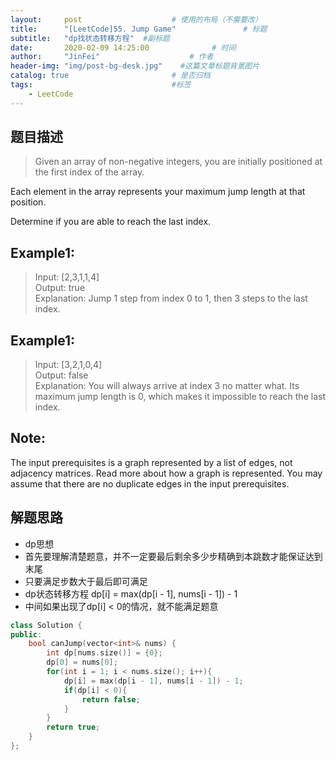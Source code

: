```yaml
---
layout:     post                    # 使用的布局（不需要改） 
title:      "[LeetCode]55. Jump Game"               # 标题  
subtitle:   "dp找状态转移方程"  #副标题 
date:       2020-02-09 14:25:00              # 时间 
author:     "JinFei"                    # 作者 
header-img: "img/post-bg-desk.jpg"    #这篇文章标题背景图片 
catalog: true                       # 是否归档 
tags:                               #标签     
    - LeetCode 
---
```


## 题目描述
> Given an array of non-negative integers, you are initially positioned at the first index of the array.

Each element in the array represents your maximum jump length at that position.

Determine if you are able to reach the last index.

## Example1:
 
> Input: [2,3,1,1,4] <br> 
Output: true <br>
Explanation: Jump 1 step from index 0 to 1, then 3 steps to the last index. <br>

## Example1:
 
> Input: [3,2,1,0,4] <br> 
Output: false <br> 
Explanation: You will always arrive at index 3 no matter what. Its maximum
             jump length is 0, which makes it impossible to reach the last index. <br>


## Note:

The input prerequisites is a graph represented by a list of edges, not adjacency matrices. Read more about how a graph is represented.
You may assume that there are no duplicate edges in the input prerequisites.

    
## 解题思路

- dp思想
- 首先要理解清楚题意，并不一定要最后剩余多少步精确到本跳数才能保证达到末尾
- 只要满足步数大于最后即可满足
- dp状态转移方程 dp[i] = max(dp[i - 1], nums[i - 1]) - 1
- 中间如果出现了dp[i] < 0的情况，就不能满足题意

```C++
class Solution {
public:
    bool canJump(vector<int>& nums) {
        int dp[nums.size()] = {0};
        dp[0] = nums[0];
        for(int i = 1; i < nums.size(); i++){
            dp[i] = max(dp[i - 1], nums[i - 1]) - 1;
            if(dp[i] < 0){
                return false;
            }
        }
        return true;
    }
};
```

